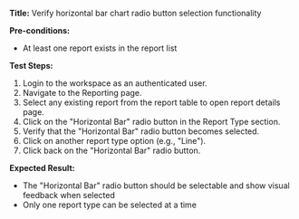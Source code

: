 **Title:** Verify horizontal bar chart radio button selection functionality

**Pre-conditions:**
* At least one report exists in the report list

**Test Steps:**
1. Login to the workspace as an authenticated user.
2. Navigate to the Reporting page.
3. Select any existing report from the report table to open report details page.
4. Click on the "Horizontal Bar" radio button in the Report Type section.
5. Verify that the "Horizontal Bar" radio button becomes selected.
6. Click on another report type option (e.g., "Line").
7. Click back on the "Horizontal Bar" radio button.

**Expected Result:**
* The "Horizontal Bar" radio button should be selectable and show visual feedback when selected
* Only one report type can be selected at a time